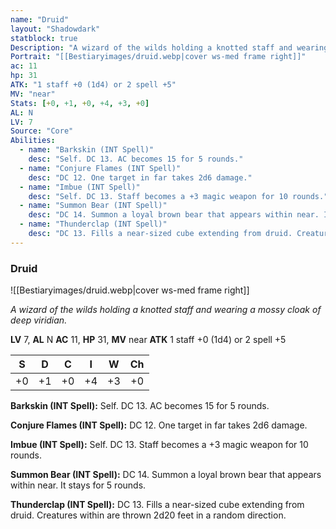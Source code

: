 ```yaml
---
name: "Druid"
layout: "Shadowdark"
statblock: true
Description: "A wizard of the wilds holding a knotted staff and wearing a mossy cloak of deep viridian."
Portrait: "[[Bestiaryimages/druid.webp|cover ws-med frame right]]"
ac: 11
hp: 31
ATK: "1 staff +0 (1d4) or 2 spell +5"
MV: "near"
Stats: [+0, +1, +0, +4, +3, +0]
AL: N
LV: 7
Source: "Core"
Abilities:
  - name: "Barkskin (INT Spell)"
    desc: "Self. DC 13. AC becomes 15 for 5 rounds."
  - name: "Conjure Flames (INT Spell)"
    desc: "DC 12. One target in far takes 2d6 damage."
  - name: "Imbue (INT Spell)"
    desc: "Self. DC 13. Staff becomes a +3 magic weapon for 10 rounds."
  - name: "Summon Bear (INT Spell)"
    desc: "DC 14. Summon a loyal brown bear that appears within near. It stays for 5 rounds."
  - name: "Thunderclap (INT Spell)"
    desc: "DC 13. Fills a near-sized cube extending from druid. Creatures within are thrown 2d20 feet in a random direction."
---
```


### Druid

![[Bestiaryimages/druid.webp|cover ws-med frame right]]

_A wizard of the wilds holding a knotted staff and wearing a mossy cloak of deep viridian._

**LV** 7, **AL** N
**AC** 11, **HP** 31, **MV** near
**ATK** 1 staff +0 (1d4) or 2 spell +5

|  S  |  D  |  C  |  I  |  W  |  Ch  |
|:---:|:---:|:---:|:---:|:---:|:----:|
| +0 | +1 | +0 | +4 | +3 | +0 |

**Barkskin (INT Spell):** Self. DC 13. AC becomes 15 for 5 rounds.

**Conjure Flames (INT Spell):** DC 12. One target in far takes 2d6 damage.

**Imbue (INT Spell):** Self. DC 13. Staff becomes a +3 magic weapon for 10 rounds.

**Summon Bear (INT Spell):** DC 14. Summon a loyal brown bear that appears within near. It stays for 5 rounds.

**Thunderclap (INT Spell):** DC 13. Fills a near-sized cube extending from druid. Creatures within are thrown 2d20 feet in a random direction.

